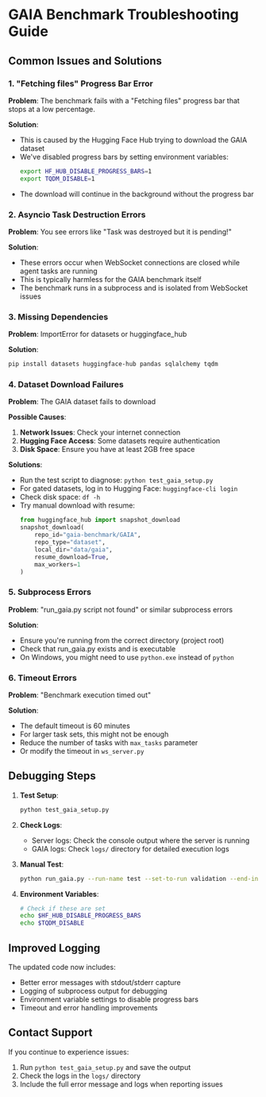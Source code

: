# GAIA Benchmark Troubleshooting Guide

## Common Issues and Solutions

### 1. "Fetching files" Progress Bar Error

**Problem**: The benchmark fails with a "Fetching files" progress bar that stops at a low percentage.

**Solution**: 
- This is caused by the Hugging Face Hub trying to download the GAIA dataset
- We've disabled progress bars by setting environment variables:
  ```bash
  export HF_HUB_DISABLE_PROGRESS_BARS=1
  export TQDM_DISABLE=1
  ```
- The download will continue in the background without the progress bar

### 2. Asyncio Task Destruction Errors

**Problem**: You see errors like "Task was destroyed but it is pending!"

**Solution**:
- These errors occur when WebSocket connections are closed while agent tasks are running
- This is typically harmless for the GAIA benchmark itself
- The benchmark runs in a subprocess and is isolated from WebSocket issues

### 3. Missing Dependencies

**Problem**: ImportError for datasets or huggingface_hub

**Solution**:
```bash
pip install datasets huggingface-hub pandas sqlalchemy tqdm
```

### 4. Dataset Download Failures

**Problem**: The GAIA dataset fails to download

**Possible Causes**:
1. **Network Issues**: Check your internet connection
2. **Hugging Face Access**: Some datasets require authentication
3. **Disk Space**: Ensure you have at least 2GB free space

**Solutions**:
- Run the test script to diagnose: `python test_gaia_setup.py`
- For gated datasets, log in to Hugging Face: `huggingface-cli login`
- Check disk space: `df -h`
- Try manual download with resume:
  ```python
  from huggingface_hub import snapshot_download
  snapshot_download(
      repo_id="gaia-benchmark/GAIA",
      repo_type="dataset",
      local_dir="data/gaia",
      resume_download=True,
      max_workers=1
  )
  ```

### 5. Subprocess Errors

**Problem**: "run_gaia.py script not found" or similar subprocess errors

**Solution**:
- Ensure you're running from the correct directory (project root)
- Check that run_gaia.py exists and is executable
- On Windows, you might need to use `python.exe` instead of `python`

### 6. Timeout Errors

**Problem**: "Benchmark execution timed out"

**Solution**:
- The default timeout is 60 minutes
- For larger task sets, this might not be enough
- Reduce the number of tasks with `max_tasks` parameter
- Or modify the timeout in `ws_server.py`

## Debugging Steps

1. **Test Setup**:
   ```bash
   python test_gaia_setup.py
   ```

2. **Check Logs**:
   - Server logs: Check the console output where the server is running
   - GAIA logs: Check `logs/` directory for detailed execution logs

3. **Manual Test**:
   ```bash
   python run_gaia.py --run-name test --set-to-run validation --end-index 1 --minimize-stdout-logs
   ```

4. **Environment Variables**:
   ```bash
   # Check if these are set
   echo $HF_HUB_DISABLE_PROGRESS_BARS
   echo $TQDM_DISABLE
   ```

## Improved Logging

The updated code now includes:
- Better error messages with stdout/stderr capture
- Logging of subprocess output for debugging
- Environment variable settings to disable progress bars
- Timeout and error handling improvements

## Contact Support

If you continue to experience issues:
1. Run `python test_gaia_setup.py` and save the output
2. Check the logs in the `logs/` directory
3. Include the full error message and logs when reporting issues 